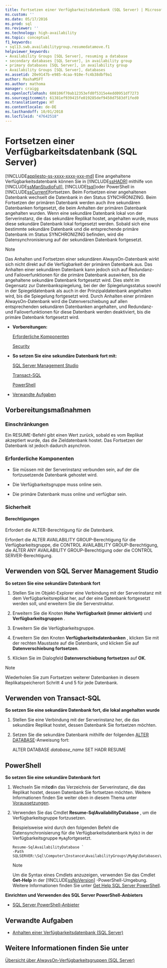 ```yaml
---
title: Fortsetzen einer Verfügbarkeitsdatenbank (SQL Server) | Microsoft-Dokumentation
ms.custom: ''
ms.date: 05/17/2016
ms.prod: sql
ms.reviewer: ''
ms.technology: high-availability
ms.topic: conceptual
f1_keywords:
- sql13.swb.availabilitygroup.resumedatamove.f1
helpviewer_keywords:
- Availability Groups [SQL Server], resuming a database
- secondary databases [SQL Server], in availability group
- primary databases [SQL Server], in availability group
- Availability Groups [SQL Server], databases
ms.assetid: 20e9147b-e985-4caa-910e-fc4b38dbf9a1
author: MashaMSFT
ms.author: mathoma
manager: craigg
ms.openlocfilehash: 608106f70ab12353efd0f5315e4edd0951df7273
ms.sourcegitcommit: 61381ef939415fe019285def9450d7583df1fed0
ms.translationtype: HT
ms.contentlocale: de-DE
ms.lasthandoff: 10/01/2018
ms.locfileid: "47642518"
---
```

# <a name="resume-an-availability-database-sql-server"></a>Fortsetzen einer Verfügbarkeitsdatenbank (SQL Server)
[!INCLUDE[appliesto-ss-xxxx-xxxx-xxx-md](../../../includes/appliesto-ss-xxxx-xxxx-xxx-md.md)]
  Eine angehaltene Verfügbarkeitsdatenbank können Sie in [!INCLUDE[ssHADR](../../../includes/sshadr-md.md)] mithilfe von [!INCLUDE[ssManStudioFull](../../../includes/ssmanstudiofull-md.md)], [!INCLUDE[tsql](../../../includes/tsql-md.md)]oder PowerShell in [!INCLUDE[ssCurrent](../../../includes/sscurrent-md.md)]fortsetzen. Beim Fortsetzen einer angehaltenen Datenbank wechselt die Datenbank in den Status SYNCHRONIZING. Beim Fortsetzen der primären Datenbank werden auch ihre sekundären Datenbanken fortgesetzt, die beim Anhalten der primären Datenbank angehalten wurden. Wenn eine sekundäre Datenbank lokal von der Serverinstanz, die das sekundäre Replikat hostet, angehalten wurde, muss diese sekundäre Datenbank lokal fortgesetzt werden. Sobald sich eine bestimmte sekundäre Datenbank und die entsprechende primäre Datenbank im Status SYNCHRONIZING befinden, wird die Datensynchronisierung auf der sekundären Datenbank fortgesetzt.  
  
> [!NOTE]  
>  Das Anhalten und Fortsetzen einer sekundären AlwaysOn-Datenbank wirkt sich nicht direkt auf die Verfügbarkeit der primären Datenbank aus. Das Anhalten einer sekundären Datenbank kann jedoch sich auf Redundanz- und Failoverfunktionen für die primäre Datenbank auswirken, bis die angehaltene sekundäre Datenbank fortgesetzt wird. Dies steht im Gegensatz zur Datenbankspiegelung, bei der der Spiegelungsstatus sowohl in der Spiegeldatenbank als auch in der Prinzipaldatenbank angehalten wird, bis die Spiegelung fortgesetzt wird. Durch Anhalten einer primären AlwaysOn-Datenbank wird die Datenverschiebung auf allen entsprechenden sekundären Datenbanken angehalten, und Redundanz- und Failoverfunktionen für diese Datenbank werden deaktiviert, bis die primäre Datenbank fortgesetzt wird.  
  
-   **Vorbereitungen:**  
  
     [Erforderliche Komponenten](#Prerequisites)  
  
     [Security](#Security)  
  
-   **So setzen Sie eine sekundäre Datenbank fort mit:**  
  
     [SQL Server Management Studio](#SSMSProcedure)  
  
     [Transact-SQL](#TsqlProcedure)  
  
     [PowerShell](#PowerShellProcedure)  
  
-   [Verwandte Aufgaben](#RelatedTasks)  
  
##  <a name="BeforeYouBegin"></a> Vorbereitungsmaßnahmen  
  
### <a name="limitations-and-restrictions"></a>Einschränkungen  
 Ein RESUME-Befehl gibt einen Wert zurück, sobald es vom Replikat akzeptiert wurde, das die Zieldatenbank hostet. Das Fortsetzen der Datenbank ist jedoch dadurch asynchron.  
  
###  <a name="Prerequisites"></a> Erforderliche Komponenten  
  
-   Sie müssen mit der Serverinstanz verbunden sein, auf der die fortzusetzende Datenbank gehostet wird.  
  
-   Die Verfügbarkeitsgruppe muss online sein.  
  
-   Die primäre Datenbank muss online und verfügbar sein.  
  
###  <a name="Security"></a> Sicherheit  
  
####  <a name="Permissions"></a> Berechtigungen  
 Erfordert die ALTER-Berechtigung für die Datenbank.  
  
 Erfordert die ALTER AVAILABILITY GROUP-Berechtigung für die Verfügbarkeitsgruppe, die CONTROL AVAILABILITY GROUP-Berechtigung, die ALTER ANY AVAILABILITY GROUP-Berechtigung oder die CONTROL SERVER-Berechtigung.  
  
##  <a name="SSMSProcedure"></a> Verwenden von SQL Server Management Studio  
 **So setzen Sie eine sekundäre Datenbank fort**  
  
1.  Stellen Sie im Objekt-Explorer eine Verbindung mit der Serverinstanz mit dem Verfügbarkeitsreplikat her, auf der eine Datenbank fortgesetzt werden soll, und erweitern Sie die Serverstruktur.  
  
2.  Erweitern Sie die Knoten **Hohe Verfügbarkeit (immer aktiviert)** und **Verfügbarkeitsgruppen** .  
  
3.  Erweitern Sie die Verfügbarkeitsgruppe.  
  
4.  Erweitern Sie den Knoten **Verfügbarkeitsdatenbanken** , klicken Sie mit der rechten Maustaste auf die Datenbank, und klicken Sie auf **Datenverschiebung fortsetzen**.  
  
5.  Klicken Sie im Dialogfeld **Datenverschiebung fortsetzen** auf **OK**.  
  
> [!NOTE]  
>  Wiederholen Sie zum Fortsetzen weiterer Datenbanken in diesem Replikatspeicherort Schritt 4 und 5 für jede Datenbank.  
  
##  <a name="TsqlProcedure"></a> Verwenden von Transact-SQL  
 **So setzen Sie eine sekundäre Datenbank fort, die lokal angehalten wurde**  
  
1.  Stellen Sie eine Verbindung mit der Serverinstanz her, die das sekundäre Replikat hostet, dessen Datenbank Sie fortsetzen möchten.  
  
2.  Setzen Sie die sekundäre Datenbank mithilfe der folgenden [ALTER DATABASE](../../../t-sql/statements/alter-database-transact-sql-set-hadr.md)-Anweisung fort:  
  
     ALTER DATABASE *database_name* SET HADR RESUME  
  
##  <a name="PowerShellProcedure"></a> PowerShell  
 **So setzen Sie eine sekundäre Datenbank fort**  
  
1.  Wechseln Sie mit**cd**in das Verzeichnis der Serverinstanz, die das Replikat hostet, dessen Datenbank Sie fortsetzen möchten. Weitere Informationen finden Sie weiter oben in diesem Thema unter [Voraussetzungen](#Prerequisites).  
  
2.  Verwenden Sie das Cmdlet **Resume-SqlAvailabilityDatabase** , um die Verfügbarkeitsgruppe fortzusetzen.  
  
     Beispielsweise wird durch den folgenden Befehl die Datensynchronisierung für die Verfügbarkeitsdatenbank `MyDb3` in der Verfügbarkeitsgruppe `MyAg`fortgesetzt.  
  
    ```  
    Resume-SqlAvailabilityDatabase `   
    -Path SQLSERVER:\Sql\Computer\Instance\AvailabilityGroups\MyAg\Databases\MyDb3  
    ```  
  
    > [!NOTE]  
    >  Um die Syntax eines Cmdlets anzuzeigen, verwenden Sie das Cmdlet **Get-Help** in der [!INCLUDE[ssNoVersion](../../../includes/ssnoversion-md.md)] -PowerShell-Umgebung. Weitere Informationen finden Sie unter [Get Help SQL Server PowerShell](../../../relational-databases/scripting/get-help-sql-server-powershell.md).  
  
 **Einrichten und Verwenden des SQL Server PowerShell-Anbieters**  
  
-   [SQL Server PowerShell-Anbieter](../../../relational-databases/scripting/sql-server-powershell-provider.md)  
  
##  <a name="RelatedTasks"></a> Verwandte Aufgaben  
  
-   [Anhalten einer Verfügbarkeitsdatenbank &#40;SQL Server&#41;](../../../database-engine/availability-groups/windows/suspend-an-availability-database-sql-server.md)  
  
## <a name="see-also"></a>Weitere Informationen finden Sie unter  
 [Übersicht über AlwaysOn-Verfügbarkeitsgruppen &#40;SQL Server&#41;](../../../database-engine/availability-groups/windows/overview-of-always-on-availability-groups-sql-server.md)  
  
  
